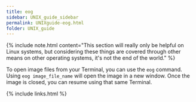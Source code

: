 ```yaml
---
title: eog
sidebar: UNIX_guide_sidebar
permalink: UNIXguide-eog.html
folder: UNIX_guide
---
```


<link rel="stylesheet" href="css/theme-blue.css">

{% include note.html content="This section will really only be helpful on
Linux systems, but considering these things are covered through other means on
other operating systems, it's not the end of the world." %}

To open image files from your Terminal, you can use the `eog` command.
Using `eog image_file_name` will open the image in a new window.
Once the image is closed, you can resume using that same Terminal.

{% include links.html %}
